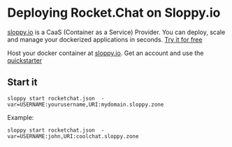 # Deploying Rocket.Chat on Sloppy.io

[sloppy.io](http://sloppy.io) is a CaaS \(Container as a Service\) Provider. You can deploy, scale and manage your dockerized applications in seconds. [Try it for free](http://sloppy.io/#signup)

Host your docker container at [sloppy.io](http://sloppy.io). Get an account and use the [quickstarter](https://github.com/sloppyio/quickstarters/tree/master/rocketchat)

## Start it

```text
sloppy start rocketchat.json  -var=USERNAME:yourusername,URI:mydomain.sloppy.zone
```

Example:

```text
sloppy start rocketchat.json  -var=USERNAME:john,URI:coolchat.sloppy.zone
```

